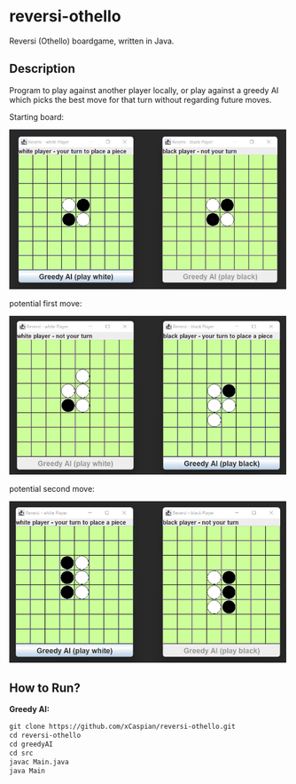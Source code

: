 # reversi-othello

Reversi (Othello) boardgame, written in Java.

## Description

Program to play against another player locally, or play against a greedy AI which picks the best move for that turn without regarding future moves.

Starting board:

<img 
  src="assets/reversi-start.png"
  alt="starting board of reversi game"
  title="Reversi Board"
  width="500">
  
  potential first move:
  
  <img
  src="assets/reversi-first.png"
  alt="1st move of reversi game"
  title="Reversi Board"
  width="500">
  
  potential second move:
  
  <img
  src="assets/reversi-second.png"
  alt="2nd move of reversi game"
  title="Reversi Board"
  width="500">

## How to Run?

**Greedy AI:**
```
git clone https://github.com/xCaspian/reversi-othello.git
cd reversi-othello
cd greedyAI
cd src
javac Main.java
java Main
```
